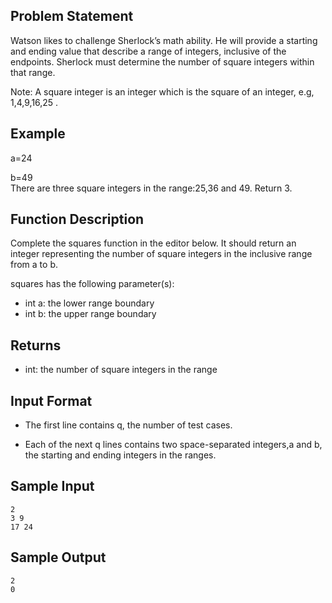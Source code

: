 ## Problem Statement
Watson likes to challenge Sherlock’s math ability. He will provide a starting and ending value that describe a range of integers, inclusive of the endpoints. Sherlock must determine the number of square integers within that range.

Note: A square integer is an integer which is the square of an integer, e.g, 1,4,9,16,25 .

## Example

a=24 

b=49  
There are three square integers in the range:25,36 and 49. Return 3.

## Function Description

Complete the squares function in the editor below. It should return an integer representing the number of square integers in the inclusive range from a to b.

squares has the following parameter(s):

- int a: the lower range boundary
- int b: the upper range boundary

## Returns

- int: the number of square integers in the range

## Input Format

- The first line contains q, the number of test cases.

- Each of the next q lines contains two space-separated integers,a  and b, the starting and ending integers in the ranges.

## Sample Input
```
2
3 9
17 24
```

## Sample Output
```
2
0
```